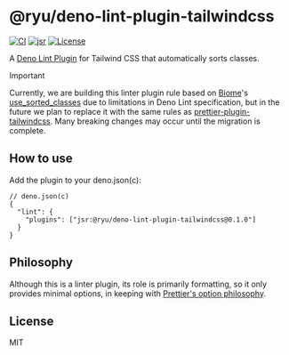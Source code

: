 # @ryu/deno-lint-plugin-tailwindcss

[![CI](https://github.com/ryuapp/deno-lint-plugin-tailwindcss/workflows/CI/badge.svg)](https://github.com/ryuapp/deno-lint-plugin-tailwindcss/actions?query=workflow%3ACI)
[![jsr](https://jsr.io/badges/@ryu/deno-lint-plugin-tailwindcss?color=22b140)](http://jsr.io/@ryu/deno-lint-plugin-tailwindcss)
[![License](https://img.shields.io/github/license/ryuapp/deno-lint-plugin-tailwindcss?labelColor=171717&color=22b140&label=License)](https://github.com/ryuapp/deno-lint-plugin-tailwindcss/blob/main/LICENSE)

A [Deno Lint Plugin](https://docs.deno.com/runtime/reference/lint_plugins/) for Tailwind CSS that automatically sorts classes.

> [!IMPORTANT]
> Currently, we are building this linter plugin rule based on [Biome](http://biomejs.dev/)'s [use_sorted_classes](https://biomejs.dev/ja/linter/rules/use-sorted-classes/) due to limitations in Deno Lint specification, but in the future we plan to replace it with the same rules as [prettier-plugin-tailwindcss](https://github.com/tailwindlabs/prettier-plugin-tailwindcss). Many breaking changes may occur until the migration is complete.

## How to use

Add the plugin to your deno.json(c):

```jsonc
// deno.json(c)
{
  "lint": {
    "plugins": ["jsr:@ryu/deno-lint-plugin-tailwindcss@0.1.0"]
  }
}
```

## Philosophy

Although this is a linter plugin, its role is primarily formatting, so it only provides minimal options, in keeping with [Prettier's option philosophy](https://prettier.io/docs/option-philosophy).

## License

MIT
